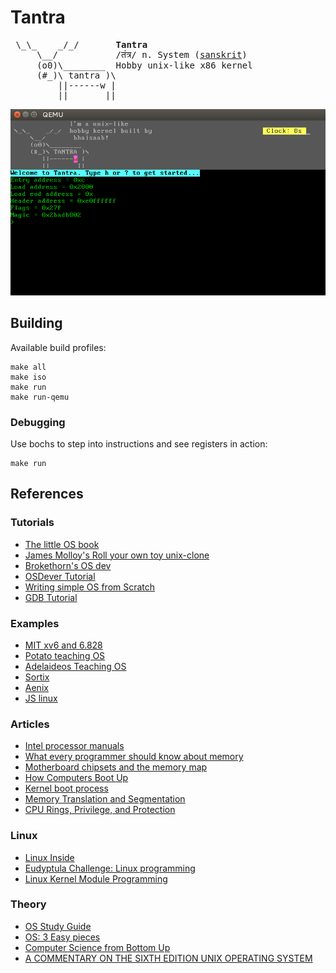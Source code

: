 # Tantra

<pre>
 \_\_    _/_/       <b>Tantra</b>
     \__/           /तंत्र/ n. System (<a href="https://en.wikipedia.org/wiki/Sanskrit">sanskrit</a>)
     (o0)\________  Hobby unix-like x86 kernel
     (#_)\ tantra )\
         ||------w |
         ||       ||
</pre>

![Tantra](docs/screenshot.png)

## Building

Available build profiles:

    make all
    make iso
    make run
    make run-qemu

### Debugging

Use bochs to step into instructions and see registers in action:

    make run


## References

### Tutorials

- [The little OS book](https://littleosbook.github.io)
- [James Molloy's Roll your own toy unix-clone](http://www.jamesmolloy.co.uk/tutorial_html)
- [Brokethorn's OS dev](http://www.brokenthorn.com/Resources/OSDevIndex.html)
- [OSDever Tutorial](http://www.osdever.net/bkerndev/Docs/intro.htm)
- [Writing simple OS from Scratch](http://www.cs.bham.ac.uk/~exr/lectures/opsys/10_11/lectures/os-dev.pdf)
- [GDB Tutorial](http://beej.us/guide/bggdb/)

### Examples

- [MIT xv6 and 6.828](http://pdos.csail.mit.edu/6.828/2014/schedule.html)
- [Potato teaching OS](https://github.com/dbader/potatoes)
- [Adelaideos Teaching OS](http://adelaideos.sourceforge.net)
- [Sortix](https://sortix.org)
- [Aenix](https://github.com/helino/aenix)
- [JS linux](https://github.com/levskaya/jslinux-deobfuscated)

### Articles

- [Intel processor manuals](http://www.intel.com/products/processor/manuals/index.htm)
- [What every programmer should know about memory](https://www.akkadia.org/drepper/cpumemory.pdf)
- [Motherboard chipsets and the memory map](http://duartes.org/gustavo/blog/post/motherboard-chipsets-memory-map/)
- [How Computers Boot Up](http://duartes.org/gustavo/blog/post/how-computers-boot-up/)
- [Kernel boot process](http://duartes.org/gustavo/blog/post/kernel-boot-process/)
- [Memory Translation and Segmentation](http://duartes.org/gustavo/blog/post/memory-translation-and-segmentation/)
- [CPU Rings, Privilege, and Protection](http://duartes.org/gustavo/blog/post/cpu-rings-privilege-and-protection/)

### Linux

- [Linux Inside](https://0xax.gitbooks.io/linux-insides/content/)
- [Eudyptula Challenge: Linux programming](http://eudyptula-challenge.org/)
- [Linux Kernel Module Programming](http://www.tldp.org/LDP/lkmpg/2.4/html/book1.htm)

### Theory

- [OS Study Guide](http://www.sal.ksu.edu/faculty/tim/ossg/index.html)
- [OS: 3 Easy pieces](http://pages.cs.wisc.edu/~remzi/OSTEP/)
- [Computer Science from Bottom Up](http://www.bottomupcs.com/index.html)
- [A COMMENTARY ON THE SIXTH EDITION UNIX OPERATING SYSTEM](http://warsus.github.io/lions-/)
